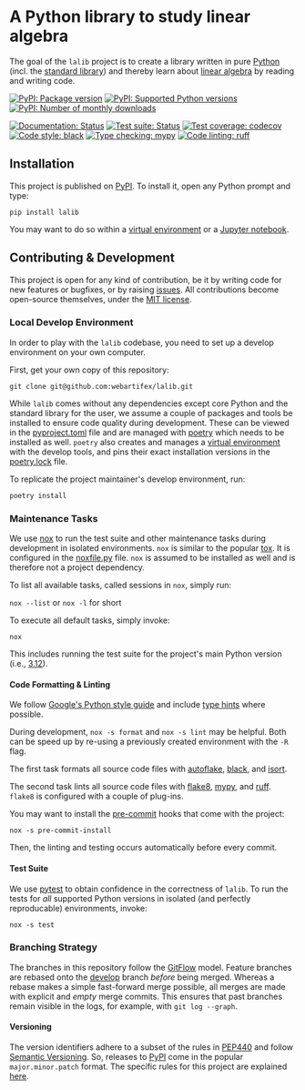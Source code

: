 # A Python library to study linear algebra

The goal of the `lalib` project is to create
    a library written in pure [Python](https://docs.python.org/3/)
    (incl. the [standard library](https://docs.python.org/3/library/index.html))
    and thereby learn about
        [linear algebra](https://en.wikipedia.org/wiki/Linear_algebra)
    by reading and writing code.


[![PyPI: Package version](https://img.shields.io/pypi/v/lalib?color=blue)](https://pypi.org/project/lalib/)
[![PyPI: Supported Python versions](https://img.shields.io/pypi/pyversions/lalib)](https://pypi.org/project/lalib/)
[![PyPI: Number of monthly downloads](https://img.shields.io/pypi/dm/lalib)](https://pypistats.org/packages/lalib)

[![Documentation: Status](https://readthedocs.org/projects/lalib/badge/?version=latest)](https://lalib.readthedocs.io/en/latest/?badge=latest)
[![Test suite: Status](https://github.com/webartifex/lalib/actions/workflows/tests.yml/badge.svg)](https://github.com/webartifex/lalib/actions/workflows/tests.yml)
[![Test coverage: codecov](https://codecov.io/github/webartifex/lalib/graph/badge.svg?token=J4LWOMVP0R)](https://codecov.io/github/webartifex/lalib)
[![Code style: black](https://img.shields.io/badge/code%20style-black-000000.svg)](https://github.com/psf/black)
[![Type checking: mypy](https://www.mypy-lang.org/static/mypy_badge.svg)](https://mypy-lang.org/)
[![Code linting: ruff](https://img.shields.io/endpoint?url=https://raw.githubusercontent.com/charliermarsh/ruff/main/assets/badge/v2.json)](https://github.com/astral-sh/ruff)


## Installation

This project is published on [PyPI](https://pypi.org/project/lalib/).
To install it, open any Python prompt and type:

`pip install lalib`

You may want to do so
    within a [virtual environment](https://docs.python.org/3/library/venv.html)
    or a [Jupyter notebook](https://docs.jupyter.org/en/latest/#what-is-a-notebook).


## Contributing & Development

This project is open for any kind of contribution,
    be it by writing code for new features or bugfixes,
    or by raising [issues](https://github.com/webartifex/lalib/issues).
All contributions become open-source themselves, under the
    [MIT license](https://github.com/webartifex/lalib/blob/main/LICENSE.txt).


### Local Develop Environment

In order to play with the `lalib` codebase,
    you need to set up a develop environment on your own computer.

First, get your own copy of this repository:

`git clone git@github.com:webartifex/lalib.git`

While `lalib` comes without any dependencies
    except core Python and the standard library for the user,
    we assume a couple of packages and tools be installed
    to ensure code quality during development.
These can be viewed in the
    [pyproject.toml](https://github.com/webartifex/lalib/blob/main/pyproject.toml) file
    and are managed with [poetry](https://python-poetry.org/docs/)
    which needs to be installed as well.
`poetry` also creates and manages a
    [virtual environment](https://docs.python.org/3/tutorial/venv.html)
    with the develop tools,
    and pins their exact installation versions in the
    [poetry.lock](https://github.com/webartifex/lalib/blob/main/poetry.lock) file.

To replicate the project maintainer's develop environment, run:

`poetry install`


### Maintenance Tasks

We use [nox](https://nox.thea.codes/en/stable/) to run
    the test suite and other maintenance tasks during development
    in isolated environments.
`nox` is similar to the popular [tox](https://tox.readthedocs.io/en/latest/).
It is configured in the
    [noxfile.py](https://github.com/webartifex/lalib/blob/main/noxfile.py) file.
`nox` is assumed to be installed as well
    and is therefore not a project dependency.

To list all available tasks, called sessions in `nox`, simply run:

`nox --list` or `nox -l` for short

To execute all default tasks, simply invoke:

`nox`

This includes running the test suite for the project's main Python version
    (i.e., [3.12](https://devguide.python.org/versions/)).


#### Code Formatting & Linting

We follow [Google's Python style guide](https://google.github.io/styleguide/pyguide.html)
    and include [type hints](https://docs.python.org/3/library/typing.html)
    where possible.

During development,
    `nox -s format` and `nox -s lint` may be helpful.
Both can be speed up by re-using a previously created environment
    with the `-R` flag.

The first task formats all source code files with
    [autoflake](https://pypi.org/project/autoflake/),
    [black](https://pypi.org/project/black/), and
    [isort](https://pypi.org/project/isort/).

The second task lints all source code files with
    [flake8](https://pypi.org/project/flake8/),
    [mypy](https://pypi.org/project/mypy/), and
    [ruff](https://pypi.org/project/ruff/).
`flake8` is configured with a couple of plug-ins.

You may want to install the [pre-commit](https://pre-commit.com/) hooks
    that come with the project:

`nox -s pre-commit-install`

Then, the linting and testing occurs automatically before every commit.


#### Test Suite

We use [pytest](https://docs.pytest.org/en/stable/)
    to obtain confidence in the correctness of `lalib`.
To run the tests
    for *all* supported Python versions
    in isolated (and perfectly reproducable) environments,
    invoke:

`nox -s test`


### Branching Strategy

The branches in this repository follow the
    [GitFlow](https://nvie.com/posts/a-successful-git-branching-model/) model.
Feature branches are rebased onto
    the [develop](https://github.com/webartifex/lalib/tree/develop) branch
    *before* being merged.
Whereas a rebase makes a simple fast-forward merge possible,
    all merges are made with explicit and *empty* merge commits.
This ensures that past branches remain visible in the logs,
    for example, with `git log --graph`.


#### Versioning

The version identifiers adhere to a subset of the rules in
    [PEP440](https://peps.python.org/pep-0440/) and
    follow [Semantic Versioning](https://semver.org/spec/v2.0.0.html).
So, releases to [PyPI](https://pypi.org/project/lalib/#history)
    come in the popular `major.minor.patch` format.
The specific rules for this project are explained
    [here](https://github.com/webartifex/lalib/blob/main/tests/test_version.py).
